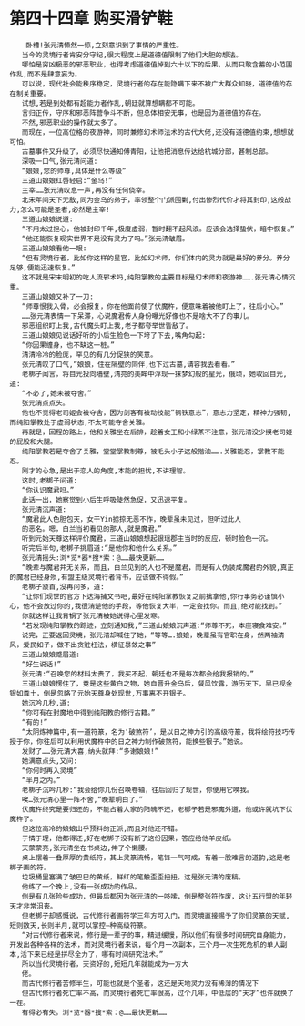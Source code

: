 # 第四十四章 购买滑铲鞋
        卧槽!张元清悚然一惊,立刻意识到了事情的严重性。
       当今的灵境行者肯安分守纪,很大程度上是道德值限制了他们大胆的想法。
       哪怕是穷凶极恶的邪恶职业，也得考虑道德值掉到六十以下的后果，从而只敢含蓄的小范围作乱,而不是肆意妄为。
       可以说，现代社会能秩序稳定，灵境行者的存在能隐瞒下来不被广大群众知晓，道德值的存在制关重要。
       试想,若是到处都有超能力者作乱,朝廷就算想瞒都不可能。
       言归正传，守序和邪恶阵营争斗不断，但总体相安无事，也是因为道德值的存在。
       不然,邪恶职业的操作就太多了。
       而现在，一位高位格的夜游神，同时兼修幻术师法术的古代大佬,还没有道德值约束,想想就可怕。
       古墓事件又升级了，必须尽快通知傅青阳，让他把消息传达给杭城分部，甚制总部。
       深吸一口气,张元清问道:
       “娘娘,您的师尊,具体是什么等级”
       三道山娘娘红唇轻启:“金乌!”
       主宰……张元清叹息一声,再没有任何侥幸。
       北宋年间天下无敌,同为金乌的弟子，率领整个门派围剿,付出惨烈代价才将其封印,这般战力,怎么可能是圣者,必然是主宰!
       三道山娘娘说道:
       “不用太过担心，他被封印千年,极度虚弱，暂时翻不起风浪。应该会选择蛰伏，暗中恢复。”
       “他还能恢复现实世界不是没有灵力了吗。”张元清皱眉。
       三道山娘娘看他一眼:
       “但有灵境行者，比如你这样的星官，比如幻术师，你们体内的灵力就是最好的养分。养分足够,便能迅速恢复。”
       这不就是宋末明初的吃人流邪术吗,纯阳掌教的主要目标是幻术师和夜游神…….张元清心情沉重。
       三道山娘娘又补了一刀:
       “师尊恨我入骨，必会报复，你在他面前使了伏魔杵，便意味着被他盯上了，往后小心。”
       ……张元清表情一下呆滞，心说魔君传人身份曝光好像也不是啥大不了的事儿。
       邪恶组织盯上我,古代魔头盯上我,老子都夸举世皆敌了。
       三道山娘娘见说话好听的小后生脸色一下垮了下去,嘴角勾起:
       “你因果缠身，也不缺这一桩。”
       清清冷冷的脸庞，罕见的有几分促狭的笑意。
       张元清叹了口气,“娘娘，住在隔壁的同伴,也下过古墓,请容我去看看。”
       老梆子闻言，将目光投向墙壁,清亮的美眸中浮现一抹梦幻般的星光，俄顷，她收回目光,道:
       “不必了,她未被夺舍。”
       张元清点点头。
       他也不觉得老司姬会被夺舍，因为剑客有被动技能“钢铁意志”，意志力坚定，精神力强韧,而纯阳掌教处于虚弱状态,不太可能夺舍关雅。
       再就是，回程的路上，他和关雅坐在后排，趁着女王和小绿茶不注意，张元清没少摸老司姬的屁股和大腿。
       纯阳掌教若是夺舍了关雅，堂堂掌教制尊，被毛头小子这般揩油…….关雅能忍，掌教不能忍。
       刚才的心急,是出于恋人的角度,本能的担忧,不讲理智。
       这时,老梆子问道:
       “你认识魔君吗。”
       此话一出，她察觉到小后生呼吸陡然急促，又迅速平复。
       张元清沉声道:
       “魔君此人色胆包天，女干Yin掳掠无恶不作，晚辈虽未见过，但听过此人
       的恶名。嗯，白兰当初看见的那人,就是魔君。”
       听到元始天尊这样评价魔君，三道山娘娘想起银瑶郡主当时的反应，顿时脸色一沉。
       听完后半句,老梆子挑眉道:“是他你和他什么关系。”
       张元清摇头:浏*览*器*搜*索：@……最快更新……
       “晚辈与魔君并无关系，而且，白兰见到的人也不是魔君，而是有人伪装成魔君的外貌,真正的魔君已经身殒,有盟主级灵境行者背书，应该做不得假。”
       老梆子颔首,没再问多，道:
       “让你们现世的官方下达海捕文书吧,最好在纯阳掌教恢复之前擒拿他,你行事务必谨慎小心，他不会放过你的,我很清楚他的手段，等他恢复大半，一定会找你。而且,绝对能找到。”
       你就这样让我背锅了张元清被她说得心里发寒。
       “若发现纯阳掌教的踪迹，立刻通知我,”三道山娘娘沉声道:“师尊不死，本座寝食难安。”
       说完，正要返回灵境，张元清却喊住了她，“等等….娘娘，晚辈虽有官职在身，然两袖清风，爱民如子，做不出贪赃枉法，横征暴敛之事”
       三道山娘娘蹙眉道:
       “好生说话!”
       张元清:“召唤您的材料太贵了，我买不起，朝廷也不是每次都会给我报销的。”
       三道山娘娘愣住了，竟是这些黄白之物，她自晋升金乌后，餐风饮露，游历天下，早已视金银如粪土，倒是忽略了元始天尊身处现世,万事离不开银子。
       她沉吟几秒,道:
       “你可有在封魔地中得到纯阳教的修行古籍。”
       “有的!”
       “太阴炼神篇中,有一道符篆，名为‘破煞符’，是以日之神力引的高级符篆，我将绘符技巧传授于你，你往后可以利用伏魔杵中的日之神力制作破煞符，能换些银子。”她说。
       发财了……张元清大喜,纳头就拜:“多谢娘娘!”
       她满意点头,又问:
       “你何时再入灵境”
       “半月之内。”
       老梆子沉吟几秒:“我会给你几份召唤卷轴，往后回归了现世，你便用它唤我。
       唉…张元清心里一阵不舍,“晚辈明白了。”
       伏魔杵终究是要归还的，不能占着人家的阳魄不还，老梆子若是邪魔外道，他或许就坑下伏魔杵了。
       但这位高冷的娘娘出乎预料的正派,而且对他还不错。
       于情于理，他都得还,好在老梆子没有断了这份因果，答应给他羊皮纸。
       天蒙蒙亮,张元清坐在书桌边,伸了个懒腰。
       桌上摆着一叠厚厚的黄纸符，其上灵篆流畅，笔锋一气呵成，有着一股难言的道韵,这是老梆子画的符。
       垃圾桶里塞满了皱巴巴的黄纸，鲜红的笔触歪歪扭扭，这是张元清的废稿。
       他练了一个晚上,没有一张成功的作品。
       倒是有几张险些成功，但最后都因为张元清的一哆嗦，倒是整张符作废，这让五行盟的年轻天才非常沮丧。
       但老梆子却感慨说，古代修行者画符学三年方可入门，而灵境直接赐予了你们灵篆的天赋,短则数天,长则半月,就可以掌控—种高级符篆。
       “对古代修行者来说，修行是一辈子的事，精进缓慢，所以他们有很多时间研究自身能力，开发出各种各样的法术，而对灵境行者来说，每个月一次副本，三个月一次生死危机的单人副本,活下来已经是拼尽全力了，哪有时间研究法术。”
       所以当代灵境行者，天资好的,短短几年就能成为一方大
       佬。
       而古代修行者苦修半生，可能也就是个圣者，这还是天地灵力没有稀薄的情况下
       但古代修行者死亡率不高，而灵境行者死亡率很高，过个几年，中低层的“天才”也许就换了一茬。
       有得必有失。浏*览*器*搜*索：@……最快更新……